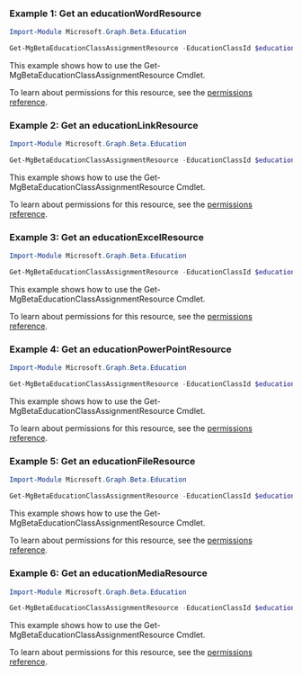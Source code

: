 ### Example 1: Get an educationWordResource

```powershellImport-Module Microsoft.Graph.Beta.Education

Get-MgBetaEducationClassAssignmentResource -EducationClassId $educationClassId -EducationAssignmentId $educationAssignmentId -EducationAssignmentResourceId $educationAssignmentResourceId
```
This example shows how to use the Get-MgBetaEducationClassAssignmentResource Cmdlet.
To learn about permissions for this resource, see the [permissions reference](/graph/permissions-reference).

### Example 2: Get an educationLinkResource

```powershellImport-Module Microsoft.Graph.Beta.Education

Get-MgBetaEducationClassAssignmentResource -EducationClassId $educationClassId -EducationAssignmentId $educationAssignmentId -EducationAssignmentResourceId $educationAssignmentResourceId
```
This example shows how to use the Get-MgBetaEducationClassAssignmentResource Cmdlet.
To learn about permissions for this resource, see the [permissions reference](/graph/permissions-reference).

### Example 3: Get an educationExcelResource

```powershellImport-Module Microsoft.Graph.Beta.Education

Get-MgBetaEducationClassAssignmentResource -EducationClassId $educationClassId -EducationAssignmentId $educationAssignmentId -EducationAssignmentResourceId $educationAssignmentResourceId
```
This example shows how to use the Get-MgBetaEducationClassAssignmentResource Cmdlet.
To learn about permissions for this resource, see the [permissions reference](/graph/permissions-reference).

### Example 4: Get an educationPowerPointResource

```powershellImport-Module Microsoft.Graph.Beta.Education

Get-MgBetaEducationClassAssignmentResource -EducationClassId $educationClassId -EducationAssignmentId $educationAssignmentId -EducationAssignmentResourceId $educationAssignmentResourceId
```
This example shows how to use the Get-MgBetaEducationClassAssignmentResource Cmdlet.
To learn about permissions for this resource, see the [permissions reference](/graph/permissions-reference).

### Example 5: Get an educationFileResource

```powershellImport-Module Microsoft.Graph.Beta.Education

Get-MgBetaEducationClassAssignmentResource -EducationClassId $educationClassId -EducationAssignmentId $educationAssignmentId -EducationAssignmentResourceId $educationAssignmentResourceId
```
This example shows how to use the Get-MgBetaEducationClassAssignmentResource Cmdlet.
To learn about permissions for this resource, see the [permissions reference](/graph/permissions-reference).

### Example 6: Get an educationMediaResource

```powershellImport-Module Microsoft.Graph.Beta.Education

Get-MgBetaEducationClassAssignmentResource -EducationClassId $educationClassId -EducationAssignmentId $educationAssignmentId -EducationAssignmentResourceId $educationAssignmentResourceId
```
This example shows how to use the Get-MgBetaEducationClassAssignmentResource Cmdlet.
To learn about permissions for this resource, see the [permissions reference](/graph/permissions-reference).

